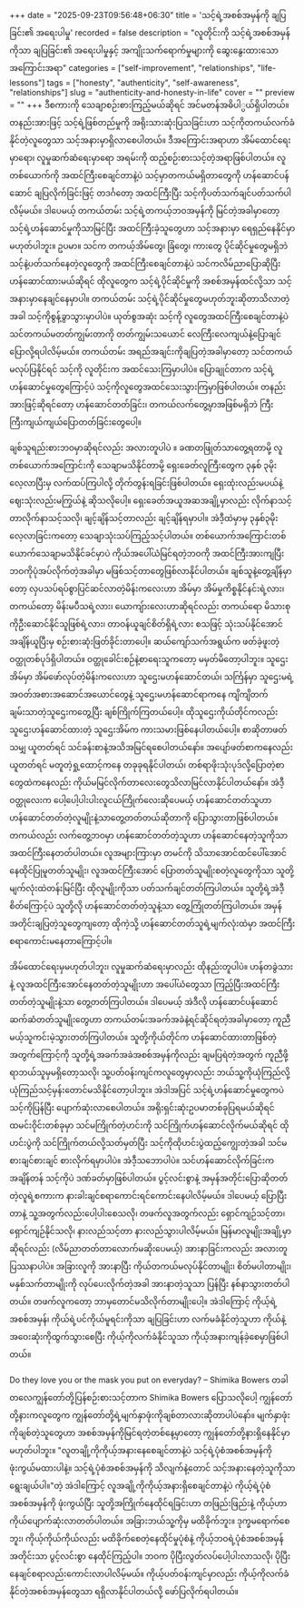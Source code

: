 +++
date = "2025-09-23T09:56:48+06:30"
title = 'သင့်ရဲ့အစစ်အမှန်ကို ချပြခြင်း၏ အရေးပါမှု'
recorded = false
description = "လူတိုင်းကို သင့်ရဲ့အစစ်အမှန်ကိုသာ ချပြခြင်း၏ အရေးပါမှုနှင့် အကျိုးသက်ရောက်မှုများကို ဆွေးနွေးထားသော အကြောင်းအရာ"
categories = ["self-improvement", "relationships", "life-lessons"]
tags = ["honesty", "authenticity", "self-awareness", "relationships"]
slug = "authenticity-and-honesty-in-life"
cover = ""
preview = ""
+++
ဒီစကားကို သေချာစဉ်းစားကြည့်မယ်ဆိုရင် အင်မတန်အဓိပါ္ပယ်ရှိပါတယ်။ တနည်းအားဖြင့် သင့်ရဲ့ဖြစ်တည်မှုကို အရိုးသားဆုံးပြသခြင်းဟာ သင့်ကိုတကယ်လက်ခံနိုင်တဲ့လူတွေသာ သင့်အနားမှာရှိလာစေပါတယ်။ ဒီအကြောင်းအရာဟာ အိမ်ထောင်ရေးမှာရော၊ လူမှုဆက်ဆံရေးမှာရော အရမ်းကို ထည့်စဉ်းစားသင့်တဲ့အရာဖြစ်ပါတယ်။ လူတစ်ယောက်ကို အထင်ကြီးစေချင်တာနဲ့ပဲ သင့်မှာတကယ်မရှိတာတွေကို ဟန်ဆောင်ပန်ဆောင် ချပြလိုက်ခြင်းဖြင့် တဒင်္ဂတော့ အထင်ကြီးပြီး သင့်ကိုပတ်သက်ချင်ပတ်သက်ပါလိမ့်မယ်။
ဒါပေမယ့် တကယ်တမ်း သင့်ရဲ့တကယ့်ဘဝအမှန်ကို မြင်တဲ့အခါမှာတော့ သင့်ရဲ့ဟန်ဆောင်မှုကိုသာမြင်ပြီး အထင်ကြီးခဲ့သူတွေဟာ သင့်အနားမှာ ရေရှည်နေနိုင်မှာမဟုတ်ပါဘူး။ ဥပမာ။ သင်က တကယ့်အိမ်တွေ၊ ခြံတွေ၊ ကားတွေ ပိုင်ဆိုင်မှုတွေမရှိဘဲ သင့်နဲ့ပတ်သက်နေတဲ့လူတွေကို အထင်ကြီးစေချင်တာနဲ့ပဲ သင်ကလိမ်ညာပြောဆိုပြီး ဟန်ဆောင်ထားမယ်ဆိုရင် ထိုလူတွေက သင့်ရဲ့ပိုင်ဆိုင်မှုကို အစစ်အမှန်ထင်လို့သာ သင့်အနားမှာနေချင်နေမှာပါ။ တကယ်တမ်း သင့်ရဲ့ပိုင်ဆိုင်မှုတွေမဟုတ်ဘူးဆိုတာသိလာတဲ့အခါ သင့်ကိုစွန့်ခွာသွားမှာပါပဲ။
ယုတ်စွအဆုံး သင့်ကို လူတွေအထင်ကြီးစေချင်တာနဲ့ပဲ သင်တကယ်မတတ်ကျွမ်းတာကို တတ်ကျွမ်းသယောင် လေကြီးလေကျယ်နဲ့ပြောချင်ပြောလို့ရပါလိမ့်မယ်။ တကယ်တမ်း အရည်အချင်းကိုချပြတဲ့အခါမှာတော့ သင်တကယ်မလုပ်ပြနိုင်ရင် သင့်ကို လူတိုင်းက အထင်သေးကြမှာပါပဲ။ ပြောချုင်တာက သင့်ရဲ့ဟန်ဆောင်မှုတွေကြောင့်ပဲ သင့်ကိုလူတွေအထင်သေးသွားကြမှာဖြစ်ပါတယ်။ တနည်းအားဖြင့်ဆိုရင်တော့ ဟန်ဆောင်တတ်ခြင်း၊ တကယ်လက်တွေ့မှာအဖြစ်မရှိဘဲ ကြီးကြီးကျယ်ကျယ်ပြောတတ်ခြင်းတွေပေါ့။

ချစ်သူရည်းစားဘဝမှာဆိုရင်လည်း အလားတူပါပဲ ။ ခဏတဖြုတ်သာတွေ့ရတာမို့ လူတစ်ယောက်အကြောင်းကို သေချာမသိနိုင်တာမို့ ရှေးခေတ်လူကြီးတွေက ၃နှစ် ၃မိုး လေ့လာပြီးမှ လက်ထပ်ကြပါလို့ တိုက်တွန်းရခြင်းဖြစ်ပါတယ်။ ရှေးထုံးလည်းမပယ်နဲ့ ဈေးသုံးလည်းမကြွယ်နဲ့ ဆိုသလိုပေါ့။ ရှေးခေတ်အယူအဆအချို့မှာလည်း လိုက်နာသင့်တာလိုက်နာသင့်သလို၊ ချင့်ချိန်သင့်တာလည်း ချင့်ချိန်ရမှာပါ။ အဲဒီ့ထဲမှာမှ ၃နှစ်၃မိုးလေ့လာခြင်းကတော့ သေချာသုံးသပ်ကြည့်သင့်ပါတယ်။ တစ်ယောက်အကြောင်းတစ်ယောက်သေချာမသိနိုင်ခင်မှာပဲ ကိုယ်အပေါ်ယံမြင်ရတဲ့ဘဝကို အထင်ကြီးအားကျပြီး ဘဝကိုပုံအပ်လိုက်တဲ့အခါမှာ မဖြစ်သင့်တာတွေဖြစ်လာနိုင်ပါတယ်။ ချစ်သူနဲ့တွေ့ချိန်မှာတော့ လှပသပ်ရပ်စွာပြင်ဆင်လာတဲ့မိန်းကလေးဟာ အိမ်မှာ အိမ်မှုကိစ္စနိုင်နင်းရဲ့လား၊ တကယ်တော့ မိန်းမပီသရဲ့လား၊ ယောကျ်ားလေးဟာဆိုရင်လည်း တကယ်ရော မိသားစုကိုဦးဆောင်နိုင်သူဖြစ်ရဲ့လား၊ တာဝန်ယူချင်စိတ်ရှိရဲ့လား စသဖြင့် သုံးသပ်နိုင်အောင် အချိန်ယူပြီးမှ စဉ်းစားဆုံးဖြတ်ခိုင်းတာပေါ့။ ဆယ်ကျော်သက်အရွယ်က ဖတ်ခဲ့ဖူးတဲ့ဝတ္ထုတစ်ပုဒ်ရှိပါတယ်။ ဝတ္ထုခေါင်းစဉ်နဲ့စာရေးသူကတော့ မမှတ်မိတော့ပါဘူး။ သူဌေးအိမ်မှာ အိမ်ဖော်လုပ်တဲ့မိန်းကလေးဟာ သူဌေးမဟန်ဆောင်တယ်၊ သင်္ကြန်မှာ သူဌေးမရဲ့အဝတ်အစားအဆောင်အယောင်တွေနဲ့ သူဌေးမဟန်ဆောင်ရာကနေ ကျိကျိတက်ချမ်းသာတဲ့သူဌေးကတွေ့ပြီး ချစ်ကြိုက်ကြတယ်ပေါ့။ ထိုသူဌေးကိုယ်တိုင်ကလည်း သူဌေးဟန်ဆောင်ထားတဲ့ သူဌေးအိမ်က ကားသမားဖြစ်နေပါတယ်ပေါ့။ စာဆိုတာဖတ်သမျှ ယူတတ်ရင် သင်ခန်းစာနဲ့အသိအမြင်ရစေပါတယ်နော်။ အပျော်ဖတ်စာကနေလည်း ယူတတ်ရင် မတူတဲ့ရှု့ထောင့်ကနေ တခုခုရနိုင်ပါတယ်၊ တစ်ရာဖိုးသုံးပုဒ်လို့ပြောတဲ့စာတွေထဲကနေလည်း ကိုယ်မမြင်လိုက်တာလေးတွေသိလာမြင်လာနိုင်ပါတယ်နော်။
အဲဒီ့ဝတ္ထုလေးက ပေါ့ပေါ့ပါးပါးလူငယ်ကြိုက်လေးဆိုပေမယ့် ဟန်ဆောင်တတ်သူဟာ ဟန်ဆောင်တတ်တဲ့လူမျိုးနဲ့သာတွေ့တတ်တယ်ဆိုတာကို ပြောသွားတာဖြစ်ပါတယ်။ တကယ်လည်း လက်တွေ့ဘဝမှာ ဟန်ဆောင်တတ်တဲ့သူဟာ ဟန်ဆောင်နေတဲ့သူကိုသာ အထင်ကြီးနေတတ်ပါတယ်။ လူအများကြားမှာ တမင်ကို သိသာအောင်ထင်ပေါ်အောင် နေထိုင်ပြုမူတတ်သူမျိုး၊ လူအထင်ကြီးအောင် ပြောတတ်သူမျိုးစတဲ့လူတွေကိုသာ သူတို့မျက်လုံးထဲတန်းမြင်ပြီး ထိုလူမျိုးကိုသာ ပတ်သက်ချင်တတ်ကြပါတယ်။ သူတို့ရဲ့အဲဒီ့စိတ်ကြောင့်ပဲ သူတို့လို ဟန်ဆောင်တတ်တဲ့သူနဲ့သာ တွေ့ကြုံတတ်ကြပါတယ်။ အမှန်အတိုင်းချပြတဲ့သူတွေကျတော့ ထိုကဲ့သို့ ဟန်ဆောင်တတ်သူရဲ့မျက်လုံးထဲမှာ အထင်ကြီးစရာကောင်းမနေတာကြောင့်ပါ။

အိမ်ထောင်ရေးမှမဟုတ်ပါဘူး၊ လူမှုဆက်ဆံရေးမှာလည်း ထိုနည်းတူပါပဲ။ ဟန်တခွဲသားနဲ့ လူအထင်ကြီးအောင်နေတတ်တဲ့သူမျိုးဟာ အပေါ်ယံတွေသာ ကြည့်ပြီးအထင်ကြီးတတ်တဲ့သူမျိုးနဲ့သာ တွေ့တတ်ကြပါတယ်။ ဒါပေမယ့် အဲဒီလို ဟန်ဆောင်ပန်ဆောင်ဆက်ဆံတတ်သူမျိုးတွေဟာ တကယ်တမ်းအခက်အခဲနဲ့ရင်ဆိုင်ရတဲ့အခါမှာတော့ ကူညီမယ့်သူကင်းမဲ့သွားတတ်ကြပါတယ်။ သူတို့ကိုယ်တိုင်က ဟန်ဆောင်ထားတာဖြစ်တဲ့အတွက်ကြောင့်ကို သူတို့ရဲ့အခက်အခဲအစစ်အမှန်ကိုလည်း ချမပြရဲတဲ့အတွက် ကူညီဖို့ရာဘယ်သူမှမရှိတော့သလို၊ သူ့ပတ်ဝန်းကျင်ကလူတွေမှာလည်း ဘယ်သူ့ကိုယုံကြည်လို့ယုံကြည်သင့်မှန်းတောင်မသိနိုင်တော့ပါဘူး။ အဲဒါအပြင် သင့်ရဲ့ဟန်ဆောင်မှုတွေကပဲ သင့်ကိုပြန်ပြီး ပျောက်ဆုံးလာစေပါတယ်။ အရိုးရှင်းဆုံးဥပမာတစ်ခုပြရမယ်ဆိုရင် ထမင်းဝိုင်းတစ်ခုမှာ သင်မကြိုက်တဲ့ဟင်းကို သင်ကြိုက်ဟန်ဆောင်လိုက်မယ်ဆိုရင် ထိုဟင်းပွဲကို သင်ကြိုက်တယ်လို့သတ်မှတ်ပြီး သင့်ကိုထိုဟင်းပွဲထည့်ကျွေးတဲ့အခါ သင်မစားချင်စားချင် စားလိုက်ရမှာပါပဲ။ အဲဒီ့သဘောပါပဲ။ သင်ဟန်ဆောင်လိုက်ခြင်းက အချိန်တန် သင့်ကိုပဲ ဒဏ်ခတ်မှာဖြစ်ပါတယ်။ ပွင့်လင်းစွာနဲ့ အမှန်အတိုင်းပြောဆိုတတ်တဲ့လူရဲ့စကားက နားခါးချင်စရာကောင်းရင်ကောင်းနေပါလိမ့်မယ်။ ဒါပေမယ့် ပြောပြီးတာနဲ့ သူ့အတွက်လည်းပေါ့ပါးစေသလို၊ တဖက်လူအတွက်လည်း ရှောင်ကျဉ်သင့်တာ၊ ရှောင်ကျဉ်နိုင်သလို၊ နားလည်သင့်တာ နားလည်သွားပါလိမ့်မယ်။ မြန်မာလူမျိုးအချို့မှာဆိုရင်လည်း (လိမ်ညာတတ်တာလောက်မဆိုးပေမယ့်) အားနာခြင်းကလည်း အလားတူပြဿနာပါပဲ။ အခြားလူကို အားနာပြီး ကိုယ်တကယ်မလုပ်နိုင်တာမျိုး၊ စိတ်မပါတာမျိုး၊ မနှစ်သက်တာမျိုးကို လုပ်ပေးလိုက်တဲ့အခါ အားနာတဲ့သူသာ ပြန်ပြီး နစ်နာသွားတတ်ပါတယ်။ တဖက်လူကတော့ ဘာမှတောင်မသိလိုက်တာမျိုးပေါ့။ အဲဒါကြောင့် ကိုယ့်ရဲ့အစစ်အမှန်၊ ကိုယ်ရဲ့ပင်ကိုယ်မူရင်းကိုသာ ချပြခြင်းဟာ လက်မခံနိုင်တဲ့သူဟာ ကိုယ်နဲ့အဝေးဆုံးကိုထွက်သွားစေပြီး ကိုယ့်ကိုလက်ခံနိုင်သူသာ ကိုယ့်အနားကျန်ခဲ့စေမှာဖြစ်ပါတယ်။

Do they love you or the mask you put on everyday? – Shimika Bowers တခါတလေကျွန်တော်တို့ပြန်စဉ်းစားသင့်တာက Shimika Bowers ပြောသလိုပေါ့ ကျွန်တော်တို့နားကလူတွေက ကျွန်တော်တို့ရဲ့မျက်နှာဖုံးကိုချစ်တာလားဆိုတာပါပဲနော်။ မျက်နှာဖုံးကိုချစ်တဲ့သူတွေဟာ အစစ်အမှန်ကိုမြင်ရတဲ့တစ်နေ့မှာတော့ ကျွန်တော်တို့နားရှိနေနိုင်မှာမဟုတ်ပါဘူး။ "လူတချို့ကိုကိုယ့်အနားနေစေချင်တာနဲ့ပဲ သင့်ရဲ့ပုံစံအစစ်အမှန်ကိုဖုံးကွယ်မထားပါနဲ့။ သင့်ရဲ့ပုံစံအစစ်အမှန်ကို သိလျက်နဲ့တောင် သင့်အနားနေတဲ့သူကိုသာ ရွေးချယ်ပါ။"တဲ့
အဲဒါကြောင့် လူအချို့ကိုကိုယ့်အနားရှိစေချင်တာနဲ့ပဲ ကိုယ့်ရဲ့ပုံစံအစစ်အမှန်ကို ဖုံးကွယ်ပြီး သူတို့အကြိုက်နေထိုင်ရခြင်းဟာ တဖြည်းဖြည်းနဲ့ ကိုယ့်ဟာကိုယ်ပျောက်ဆုံးလာတတ်ပါတယ်။ အခြားဘယ်သူ့ကိုမှ မထိခိုက်ဘူး။ ဒုက္ခမရောက်စေဘူး၊ ကိုယ့်ကိုယ်ကိုယ်လည်း မထိခိုက်စေတဲ့နေထိုင်မှုပုံစံနဲ့ ကိုယ့်ဘဝရဲ့ပုံစံအစစ်အမှန်အတိုင်းသာ ပွင့်လင်းစွာ နေထိုင်ကြည့်ပါ။ ဘဝက ပိုပြီးလွတ်လပ်ပေါ့ပါးလာသလို၊ ပိုပြီးနေချင်စရာလည်းကောင်းလာပါလိမ့်မယ်။ ကိုယ့်ပတ်ဝန်းကျင်မှာလည်း ကိုယ့်ကိုလက်ခံနိုင်တဲ့အစစ်အမှန်တွေသာ ရရှိလာနိုင်ပါတယ်လို့ ဖော်ပြလိုက်ရပါတယ်။ 